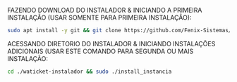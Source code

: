 FAZENDO DOWNLOAD DO INSTALADOR & INICIANDO A PRIMEIRA INSTALAÇÃO (USAR SOMENTE PARA PRIMEIRA INSTALAÇÃO):

```bash
sudo apt install -y git && git clone https://github.com/Fenix-Sistemas/waticket-instalador && sudo chmod -R 777 waticket-instaladorn && cd waticket-instalador && sudo ./install_primaria
```

ACESSANDO DIRETORIO DO INSTALADOR & INICIANDO INSTALAÇÕES ADICIONAIS (USAR ESTE COMANDO PARA SEGUNDA OU MAIS INSTALAÇÃO:
```bash
cd ./waticket-instalador && sudo ./install_instancia
```
